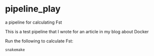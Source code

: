 # pipeline_play
a pipeline for calculating Fst


This is a test pipeline that I wrote for an article in my blog about Docker

Run the following to calculate Fst:

    snakemake 
